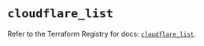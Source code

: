 # `cloudflare_list`

Refer to the Terraform Registry for docs: [`cloudflare_list`](https://registry.terraform.io/providers/cloudflare/cloudflare/5.2.0/docs/resources/list).
